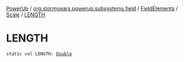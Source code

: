 [PowerUp](../../../index.md) / [org.stormgears.powerup.subsystems.field](../../index.md) / [FieldElements](../index.md) / [Scale](index.md) / [LENGTH](./-l-e-n-g-t-h.md)

# LENGTH

`static val LENGTH: `[`Double`](https://kotlinlang.org/api/latest/jvm/stdlib/kotlin/-double/index.html)